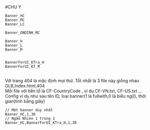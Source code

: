 #CHU Y
```
Banner_HC
Banner_MC
Banner_LC

Banner_ONDINH_MC

Banner_H
Banner_L
Banner_M


BannerForUI_KTra_H
BannerForUI_KT_M

```
<br> Với trang 404 là mặc định mọi thứ. Tốt nhất là 3 file này giống nhau GLB,Index.html,404
<br> Mỗi file với tiền tố là CF-CountryCode , ví dụ CF-VN.txt, CF-US.txt ...
<br> Config ví dụ như sau tên ID, loại banner(1 là fullwith,0 là biểu ngữ), thời gian(tính bằng giây)
```
// Một banner duy nhất
Banner_HC,1,30
// Ngẫu Nhiên 1 trong 2
Banner_HC,BannerForUI_KTra_H,1,30
```
